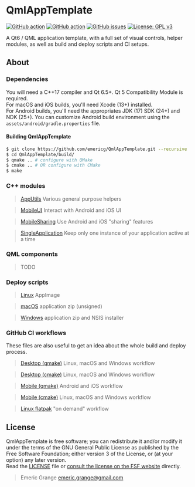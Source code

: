 # QmlAppTemplate

[![GitHub action](https://img.shields.io/github/actions/workflow/status/emericg/QmlAppTemplate/builds_desktop.yml?style=flat-square)](https://github.com/emericg/QmlAppTemplate/actions/workflows/builds_desktop.yml)
[![GitHub action](https://img.shields.io/github/actions/workflow/status/emericg/QmlAppTemplate/builds_mobile.yml?style=flat-square)](https://github.com/emericg/QmlAppTemplate/actions/workflows/builds_mobile.yml)
[![GitHub issues](https://img.shields.io/github/issues/emericg/QmlAppTemplate.svg?style=flat-square)](https://github.com/emericg/QmlAppTemplate/issues)
[![License: GPL v3](https://img.shields.io/badge/license-GPL%20v3-blue.svg?style=flat-square)](http://www.gnu.org/licenses/gpl-3.0)

A Qt6 / QML application template, with a full set of visual controls, helper modules, as well as build and deploy scripts and CI setups.

## About

### Dependencies

You will need a C++17 compiler and Qt 6.5+. Qt 5 Compatibility Module is required.  
For macOS and iOS builds, you'll need Xcode (13+) installed.  
For Android builds, you'll need the appropriates JDK (17) SDK (24+) and NDK (25+). You can customize Android build environment using the `assets/android/gradle.properties` file.  

#### Building QmlAppTemplate

```bash
$ git clone https://github.com/emericg/QmlAppTemplate.git --recursive
$ cd QmlAppTemplate/build/
$ qmake .. # configure with QMake
$ cmake .. # OR configure with CMake
$ make
```

### C++ modules

> [AppUtils](src/thirdparty/AppUtils/README.md) Various general purpose helpers

> [MobileUI](https://github.com/emericg/MobileUI) Interact with Android and iOS UI

> [MobileSharing](src/thirdparty/MobileSharing/README.md) Use Android and iOS "sharing" features

> [SingleApplication](src/thirdparty/SingleApplication/README.md) Keep only one instance of your application active at a time

### QML components

> TODO

### Deploy scripts

> [Linux](deploy_linux.sh) AppImage

> [macOS](deploy_macos.sh) application zip (unsigned)

> [Windows](deploy_windows.sh) application zip and NSIS installer

### GitHub CI workflows

These files are also useful to get an idea about the whole build and deploy process.

> [Desktop (qmake)](.github/workflows/builds_desktop.yml) Linux, macOS and Windows workflow

> [Desktop (cmake)](.github/workflows/builds_desktop_cmake.yml) Linux, macOS and Windows workflow

> [Mobile (qmake)](.github/workflows/builds_mobile.yml) Android and iOS workflow

> [Mobile (cmake)](.github/workflows/builds_mobile_cmake.yml) Linux, macOS and Windows workflow

> [Linux flatpak](.github/workflows/flatpak.yml) "on demand" workflow

## License

QmlAppTemplate is free software; you can redistribute it and/or modify it under the terms of the GNU General Public License as published by the Free Software Foundation; either version 3 of the License, or (at your option) any later version.  
Read the [LICENSE](LICENSE.md) file or [consult the license on the FSF website](https://www.gnu.org/licenses/gpl-3.0.txt) directly.

> Emeric Grange <emeric.grange@gmail.com>
